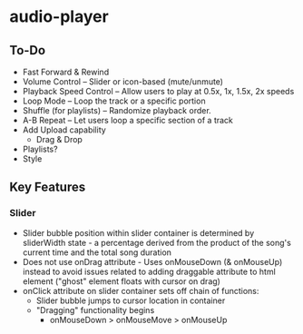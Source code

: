 # audio-player

## To-Do
- Fast Forward & Rewind
- Volume Control – Slider or icon-based (mute/unmute)
- Playback Speed Control – Allow users to play at 0.5x, 1x, 1.5x, 2x speeds
- Loop Mode – Loop the track or a specific portion
- Shuffle (for playlists) – Randomize playback order.
- A-B Repeat – Let users loop a specific section of a track
- Add Upload capability
  - Drag & Drop
- Playlists?
- Style


## Key Features

### Slider
- Slider bubble position within slider container is determined by sliderWidth state - a percentage derived from the product of the song's current time and the total song duration
- Does not use onDrag attribute - Uses onMouseDown (& onMouseUp) instead to avoid issues related to adding draggable attribute to html element ("ghost" element floats with cursor on drag)
- onClick attribute on slider container sets off chain of functions:
  - Slider bubble jumps to cursor location in container
  - "Dragging" functionality begins
    - onMouseDown > onMouseMove > onMouseUp